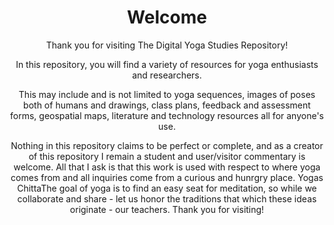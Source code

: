 <Header>
 <h1> Welcome</h1>
  <p>Thank you for visiting The Digital Yoga Studies Repository!</p>
 <p>In this repository, you will find a variety of resources for yoga enthusiasts and researchers.
<p> This may include and is not limited to yoga sequences, images of poses both of humans and drawings, class plans, feedback and assessment forms, geospatial maps, literature and technology resources all for anyone's use. </p>
Nothing in this repository claims to be perfect or complete, and as a creator of this repository I remain a student and user/visitor commentary is welcome. All that I ask is that this work is used with respect to where yoga comes from and all inquiries come from a curious and hunrgry place.
Yogas ChittaThe goal of yoga is to find an easy seat for meditation, so while we collaborate and share - let us honor the traditions that which these ideas originate - our teachers.
Thank you for visiting!
